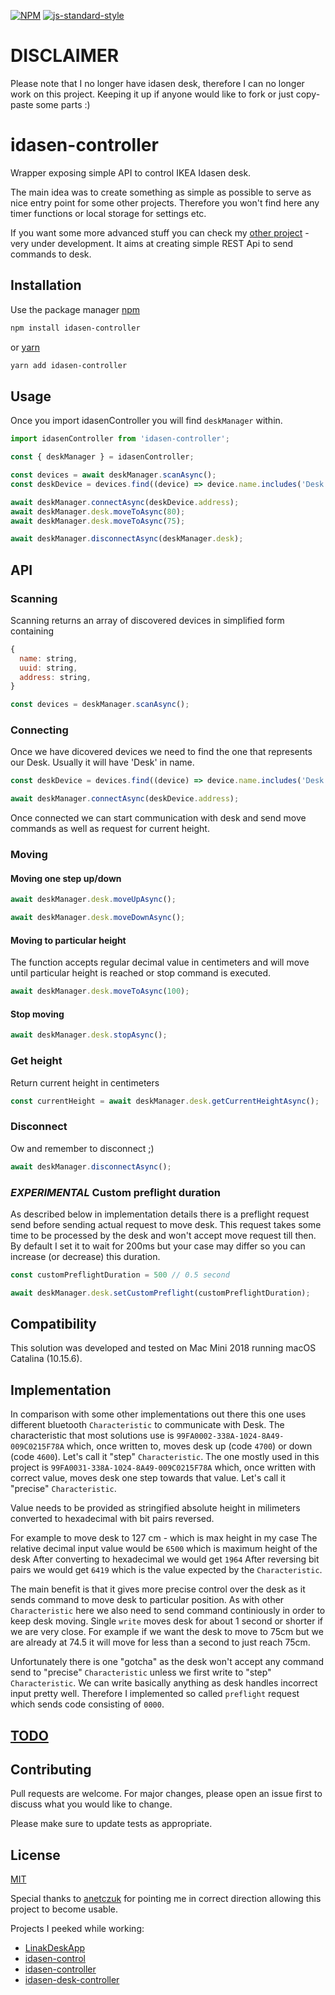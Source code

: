 [![NPM](https://nodei.co/npm/idasen-controller.png)](https://npmjs.org/package/idasen-controller) 
[![js-standard-style](https://cdn.rawgit.com/standard/standard/master/badge.svg)](http://standardjs.com)

# DISCLAIMER
Please note that I no longer have idasen desk, therefore I can no longer work on this project. Keeping it up if anyone would like to fork or just copy-paste some parts :) 

# idasen-controller

Wrapper exposing simple API to control IKEA Idasen desk.

The main idea was to create something as simple as possible to serve as nice entry point for some other projects.
Therefore you won't find here any timer functions or local storage for settings etc.

If you want some more advanced stuff you can check my [other project](https://github.com/pfilipp/idasen-rest-api) - very under development. It aims at creating simple REST Api to send commands to desk.

## Installation

Use the package manager [npm](https://www.npmjs.com)

```bash
npm install idasen-controller
```

or [yarn](https://yarnpkg.com)

```bash
yarn add idasen-controller
```

## Usage
Once you import idasenController you will find `deskManager` within.

```javascript
import idasenController from 'idasen-controller';

const { deskManager } = idasenController;

const devices = await deskManager.scanAsync();
const deskDevice = devices.find((device) => device.name.includes('Desk');

await deskManager.connectAsync(deskDevice.address);
await deskManager.desk.moveToAsync(80);
await deskManager.desk.moveToAsync(75);

await deskManager.disconnectAsync(deskManager.desk);
```

## API

### Scanning
Scanning returns an array of discovered devices in simplified form containing 
```javascript
{
  name: string,
  uuid: string,
  address: string,
}
```

```javascript
const devices = deskManager.scanAsync();
```

### Connecting
Once we have dicovered devices we need to find the one that represents our Desk. Usually it will have 'Desk' in name.

```javascript
const deskDevice = devices.find((device) => device.name.includes('Desk')

await deskManager.connectAsync(deskDevice.address);
```

Once connected we can start communication with desk and send move commands as well as request for current height.

### Moving
#### Moving one step up/down

```javascript
await deskManager.desk.moveUpAsync();
```

```javascript
await deskManager.desk.moveDownAsync();
```

#### Moving to particular height
The function accepts regular decimal value in centimeters and will move until particular height is reached or stop command is executed.

```javascript
await deskManager.desk.moveToAsync(100);
```

#### Stop moving

```javascript
await deskManager.desk.stopAsync();
```

### Get height
Return current height in centimeters

```javascript
const currentHeight = await deskManager.desk.getCurrentHeightAsync();
```

### Disconnect
Ow and remember to disconnect ;)

```javascript
await deskManager.disconnectAsync();
```

### *EXPERIMENTAL* Custom preflight duration
As described below in implementation details there is a preflight request send before sending actual request to move desk. This request takes some time to be processed by the desk and won't accept move request till then. 
By default I set it to wait for 200ms but your case may differ so you can increase (or decrease) this duration.

```javascript
const customPreflightDuration = 500 // 0.5 second

await deskManager.desk.setCustomPreflight(customPreflightDuration);
```

## Compatibility
This solution was developed and tested on Mac Mini 2018 running macOS Catalina (10.15.6).

## Implementation
In comparison with some other implementations out there this one uses different bluetooth `Characteristic` to communicate with Desk.
The characteristic that most solutions use is `99FA0002-338A-1024-8A49-009C0215F78A` which, once written to, moves desk up (code `4700`) or down (code `4600`). Let's call it "step" `Characteristic`.
The one mostly used in this project is `99FA0031-338A-1024-8A49-009C0215F78A` which, once written with correct value, moves desk one step towards that value. Let's call it "precise" `Characteristic`.

Value needs to be provided as stringified absolute height in milimeters converted to hexadecimal with bit pairs reversed.

For example to move desk to 127 cm - which is max height in my case
The relative decimal input value would be `6500` which is maximum height of the desk
After converting to hexadecimal we would get `1964`
After reversing bit pairs we would get `6419` which is the value expected by the `Characteristic`.

The main benefit is that it gives more precise control over the desk as it sends command to move desk to particular position. 
As with other `Characteristic` here we also need to send command continiously in order to keep desk moving. 
Single `write` moves desk for about 1 second or shorter if we are very close. 
For example if we want the desk to move to 75cm but we are already at 74.5 it will move for less than a second to just reach 75cm.

Unfortunately there is one "gotcha" as the desk won't accept any command send to "precise" `Characteristic` unless we first write to "step" `Characteristic`. 
We can write basically anything as desk handles incorrect input pretty well. Therefore I implemented so called `preflight` request which sends code consisting of `0000`.

## [TODO](https://github.com/pfilipp/idasen-controller/projects/1)


## Contributing
Pull requests are welcome. For major changes, please open an issue first to discuss what you would like to change.

Please make sure to update tests as appropriate.

## License
[MIT](https://choosealicense.com/licenses/mit/)

Special thanks to [anetczuk](https://github.com/anetczuk) for pointing me in correct direction allowing this project to become usable.

Projects I peeked while working:
- [LinakDeskApp](https://github.com/anetczuk/LinakDeskApp)
- [idasen-control](https://github.com/mitsuhiko/idasen-control)
- [idasen-controller](https://github.com/rhyst/idasen-controller)
- [idasen-desk-controller](https://github.com/nconrad/idasen-desk-controller)
